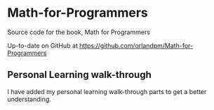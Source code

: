 # Math-for-Programmers 
Source code for the book, Math for Programmers

Up-to-date on GitHub at https://github.com/orlandpm/Math-for-Programmers

## Personal Learning walk-through
I have added my personal learning walk-through parts to get a better understanding. 


